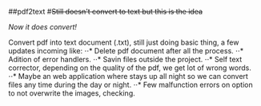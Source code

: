 ##pdf2text
#~~Still doesn't convert to text but this is the idea~~

*Now it does convert!*

Convert pdf into text document (.txt), still just doing basic thing, a few updates incoming like:
⋅⋅* Delete pdf document after all the process.
⋅⋅* Adition of error handlers.
⋅⋅* Savin files outside the project.
⋅⋅* Self text corrector, depending on the quality of the pdf, we get lot of wrong words.
⋅⋅* Maybe an web application where stays up all night so we can convert files any time during the day or night.
⋅⋅* Few malfunction errors on option to not overwrite the images, checking.
